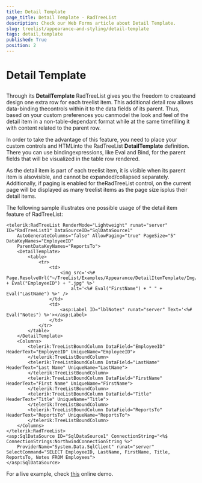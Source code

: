 ```yaml
---
title: Detail Template
page_title: Detail Template - RadTreeList
description: Check our Web Forms article about Detail Template.
slug: treelist/appearance-and-styling/detail-template
tags: detail,template
published: True
position: 2
---
```


# Detail Template



## 

Through its **DetailTemplate** RadTreeList gives you the freedom to createand design one extra row for each treelist item. This additional detail row allows data-binding thecontrols within it to the data fields of its parent. Thus, based on your custom preferences you canmodel the look and feel of the detail item in a non-table-dependant format while at the same timefilling it with content related to the parent row.

In order to take the advantage of this feature, you need to place your custom controls and HTMLinto the RadTreeList **DetailTemplate** definition. There you can use bindingexpressions, like Eval and Bind, for the parent fields that will be visualized in the table row rendered.

As the detail item is part of each treelist item, it is visible when its parent item is alsovisible, and cannot be expanded/collapsed separately. Additionally, if paging is enabled for theRadTreeList control, on the current page will be displayed as many treelist items as the page size isplus their detail items.

The following sample illustrates one possible usage of the detail item feature of RadTreeList:

````ASPNET
<telerik:RadTreeList RenderMode="Lightweight" runat="server" ID="RadTreeList1" DataSourceID="SqlDataSource1"
	AutoGenerateColumns="false" AllowPaging="true" PageSize="5" DataKeyNames="EmployeeID"
	ParentDataKeyNames="ReportsTo">
	<DetailTemplate>
		<table>
			<tr>
				<td>
					<img src='<%# Page.ResolveUrl("~/TreeList/Examples/Appearance/DetailItemTemplate/Img/") + Eval("EmployeeID") + ".jpg" %>'
						alt='<%# Eval("FirstName") + " " + Eval("LastName") %>' />
				</td>
				<td>
					<asp:Label ID="lblNotes" runat="server" Text='<%# Eval("Notes") %>'></asp:Label>
				</td>
			</tr>
		</table>
	</DetailTemplate>
	<Columns>
		<telerik:TreeListBoundColumn DataField="EmployeeID" HeaderText="EmployeeID" UniqueName="EmployeeID">
		</telerik:TreeListBoundColumn>
		<telerik:TreeListBoundColumn DataField="LastName" HeaderText="Last Name" UniqueName="LastName">
		</telerik:TreeListBoundColumn>
		<telerik:TreeListBoundColumn DataField="FirstName" HeaderText="First Name" UniqueName="FirstName">
		</telerik:TreeListBoundColumn>
		<telerik:TreeListBoundColumn DataField="Title" HeaderText="Title" UniqueName="Title">
		</telerik:TreeListBoundColumn>
		<telerik:TreeListBoundColumn DataField="ReportsTo" HeaderText="ReportsTo" UniqueName="ReportsTo">
		</telerik:TreeListBoundColumn>
	</Columns>
</telerik:RadTreeList>
<asp:SqlDataSource ID="SqlDataSource1" ConnectionString="<%$ ConnectionStrings:NorthwindConnectionString %>"
	ProviderName="System.Data.SqlClient" runat="server" SelectCommand="SELECT EmployeeID, LastName, FirstName, Title, ReportsTo, Notes FROM Employees">
</asp:SqlDataSource>
````



For a live example, check [this](https://demos.telerik.com/aspnet-ajax/treelist/examples/appearance/detailitemtemplate/defaultcs.aspx) online demo.
